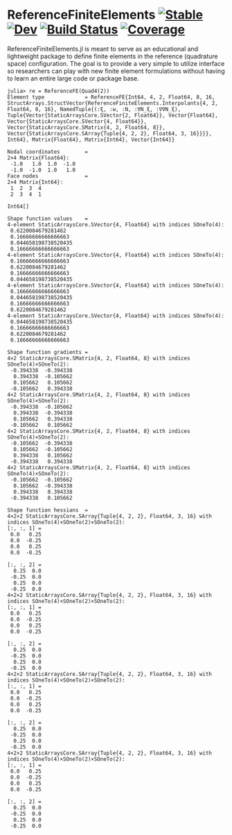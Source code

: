 # ReferenceFiniteElements [![Stable](https://img.shields.io/badge/docs-stable-blue.svg)](https://cthonios.github.io/ReferenceFiniteElements.jl/) [![Dev](https://img.shields.io/badge/docs-dev-blue.svg)](https://cthonios.github.io/ReferenceFiniteElements.jl/dev/) [![Build Status](https://github.com/Cthonios/ReferenceFiniteElements.jl/actions/workflows/CI.yml/badge.svg?branch=main)](https://github.com/Cthonios/ReferenceFiniteElements.jl/actions/workflows/CI.yml?query=branch%3Amain) [![Coverage](https://app.codecov.io/gh/Cthonios/ReferenceFiniteElements.jl/branch/main/graph/badge.svg)](https://codecov.io/gh/Cthonios/ReferenceFiniteElements.jl)

ReferenceFiniteElements.jl is meant to serve as an educational and lightweight package to define finite elements in the reference (quadrature space) configuration. The goal is to provide a very simple to utilize interface so researchers can play with new finite element formulations without having to learn an entire large code or package base. 

```
julia> re = ReferenceFE(Quad4(2))
Element type             = ReferenceFE{Int64, 4, 2, Float64, 8, 16, StructArrays.StructVector{ReferenceFiniteElements.Interpolants{4, 2, Float64, 8, 16}, NamedTuple{(:ξ, :w, :N, :∇N_ξ, :∇∇N_ξ), Tuple{Vector{StaticArraysCore.SVector{2, Float64}}, Vector{Float64}, Vector{StaticArraysCore.SVector{4, Float64}}, Vector{StaticArraysCore.SMatrix{4, 2, Float64, 8}}, Vector{StaticArraysCore.SArray{Tuple{4, 2, 2}, Float64, 3, 16}}}}, Int64}, Matrix{Float64}, Matrix{Int64}, Vector{Int64}}

Nodal coordinates        = 
2×4 Matrix{Float64}:
 -1.0   1.0  1.0  -1.0
 -1.0  -1.0  1.0   1.0
Face nodes               = 
2×4 Matrix{Int64}:
 1  2  3  4
 2  3  4  1

Int64[]

Shape function values    = 
4-element StaticArraysCore.SVector{4, Float64} with indices SOneTo(4):
 0.6220084679281462
 0.16666666666666663
 0.044658198738520435
 0.16666666666666663
4-element StaticArraysCore.SVector{4, Float64} with indices SOneTo(4):
 0.16666666666666663
 0.6220084679281462
 0.16666666666666663
 0.044658198738520435
4-element StaticArraysCore.SVector{4, Float64} with indices SOneTo(4):
 0.16666666666666663
 0.044658198738520435
 0.16666666666666663
 0.6220084679281462
4-element StaticArraysCore.SVector{4, Float64} with indices SOneTo(4):
 0.044658198738520435
 0.16666666666666663
 0.6220084679281462
 0.16666666666666663

Shape function gradients = 
4×2 StaticArraysCore.SMatrix{4, 2, Float64, 8} with indices SOneTo(4)×SOneTo(2):
 -0.394338  -0.394338
  0.394338  -0.105662
  0.105662   0.105662
 -0.105662   0.394338
4×2 StaticArraysCore.SMatrix{4, 2, Float64, 8} with indices SOneTo(4)×SOneTo(2):
 -0.394338  -0.105662
  0.394338  -0.394338
  0.105662   0.394338
 -0.105662   0.105662
4×2 StaticArraysCore.SMatrix{4, 2, Float64, 8} with indices SOneTo(4)×SOneTo(2):
 -0.105662  -0.394338
  0.105662  -0.105662
  0.394338   0.105662
 -0.394338   0.394338
4×2 StaticArraysCore.SMatrix{4, 2, Float64, 8} with indices SOneTo(4)×SOneTo(2):
 -0.105662  -0.105662
  0.105662  -0.394338
  0.394338   0.394338
 -0.394338   0.105662

Shape function hessians  = 
4×2×2 StaticArraysCore.SArray{Tuple{4, 2, 2}, Float64, 3, 16} with indices SOneTo(4)×SOneTo(2)×SOneTo(2):
[:, :, 1] =
 0.0   0.25
 0.0  -0.25
 0.0   0.25
 0.0  -0.25

[:, :, 2] =
  0.25  0.0
 -0.25  0.0
  0.25  0.0
 -0.25  0.0
4×2×2 StaticArraysCore.SArray{Tuple{4, 2, 2}, Float64, 3, 16} with indices SOneTo(4)×SOneTo(2)×SOneTo(2):
[:, :, 1] =
 0.0   0.25
 0.0  -0.25
 0.0   0.25
 0.0  -0.25

[:, :, 2] =
  0.25  0.0
 -0.25  0.0
  0.25  0.0
 -0.25  0.0
4×2×2 StaticArraysCore.SArray{Tuple{4, 2, 2}, Float64, 3, 16} with indices SOneTo(4)×SOneTo(2)×SOneTo(2):
[:, :, 1] =
 0.0   0.25
 0.0  -0.25
 0.0   0.25
 0.0  -0.25

[:, :, 2] =
  0.25  0.0
 -0.25  0.0
  0.25  0.0
 -0.25  0.0
4×2×2 StaticArraysCore.SArray{Tuple{4, 2, 2}, Float64, 3, 16} with indices SOneTo(4)×SOneTo(2)×SOneTo(2):
[:, :, 1] =
 0.0   0.25
 0.0  -0.25
 0.0   0.25
 0.0  -0.25

[:, :, 2] =
  0.25  0.0
 -0.25  0.0
  0.25  0.0
 -0.25  0.0
```
